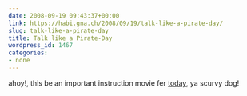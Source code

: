 ```yaml
---
date: 2008-09-19 09:43:37+00:00
link: https://habi.gna.ch/2008/09/19/talk-like-a-pirate-day/
slug: talk-like-a-pirate-day
title: Talk like a Pirate-Day
wordpress_id: 1467
categories:
- none
---
```



  
ahoy!, this be an important instruction movie fer [today](http://www.talklikeapirate.com/), ya scurvy dog!
